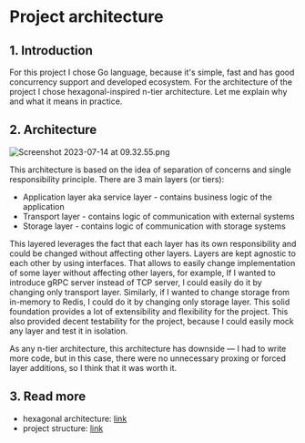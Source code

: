 # Project architecture

## 1. Introduction

For this project I chose Go language, because it's simple, fast and has good concurrency support and developed
ecosystem.
For the architecture of the project I chose hexagonal-inspired n-tier architecture.
Let me explain why and what it means in practice.

## 2. Architecture

![Screenshot 2023-07-14 at 09.32.55.png](..%2F..%2F..%2F..%2F..%2F..%2F..%2F..%2Fvar%2Ffolders%2Fgq%2F20h5x7y916g1x5f6kgmd34s40000gn%2FT%2FTemporaryItems%2FNSIRD_screencaptureui_gQUeXi%2FScreenshot%202023-07-14%20at%2009.32.55.png)

This architecture is based on the idea of separation of concerns and single responsibility principle.
There are 3 main layers (or tiers):

+ Application layer aka service layer - contains business logic of the application
+ Transport layer - contains logic of communication with external systems
+ Storage layer - contains logic of communication with storage systems

This layered leverages the fact that each layer has its own responsibility
and could be changed without affecting other layers.
Layers are kept agnostic to each other by using interfaces.
That allows to easily change implementation of some layer without affecting other layers, for example,
If I wanted to introduce gRPC server instead of TCP server, I could easily do it by changing only transport layer.
Similarly, if I wanted to change storage from in-memory to Redis, I could do it by changing only storage layer.
This solid foundation provides a lot of extensibility and flexibility for the project.
This also provided decent testability for the project, because I could easily mock any layer and test it in isolation.

As any n-tier architecture, this architecture has downside — I had to write more code, but in this case, there were no
unnecessary proxing or forced layer additions, so I think that it was worth it.

## 3. Read more

- hexagonal architecture: [link](https://github.com/golang-standards/project-layout)
- project structure: [link](https://github.com/golang-standards/project-layout)